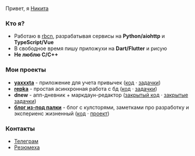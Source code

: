 Привет, я [Никита](https://potyk.io/n)

### Кто я?

- Работаю в [rbcn](https://rbcn.mobi/), разрабатывая сервисы на **Python/aiohttp** и **TypeScript/Vue**
- В свободное время пишу приложухи на **Dart/Flutter** и рисую
- **Не люблю C/C++**

### Мои проекты


- **[yaxxxta](https://play.google.com/store/apps/details?id=dev.palka.yaxxxta)** - приложение для учета привычек ([код](https://github.com/potykion/yaxxxta) · [задачки](https://github.com/potykion/yaxxxta/issues))
- **[repka](https://pypi.org/project/repka/)** - простая асинхронная работа с бд ([код](https://github.com/potykion/repka) · [задачки](https://github.com/potykion/repka/issues))
- **dnew** - апп-дневник + маркдаун-редактор ([закрытый код](https://github.com/potykion/dnew) · [закрытые задачки](https://github.com/potykion/dnew/issues))
- **[блог из-под палки](https://potyk.io)** - блог с кулсторями, заметками про разработку и экспериенс жизненный ([код](https://github.com/potykion/potykion.github.io) · [проект](https://github.com/potykion/potykion.github.io/projects/1))

### Контакты

- [Телеграм](https://t.me/potykion) 
- [Резюмеха](https://potyk.io/dev/cv)
